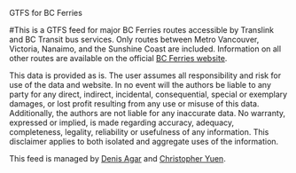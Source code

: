 GTFS for BC Ferries

#This is a GTFS feed for major BC Ferries routes accessible by Translink and BC Transit bus services.  Only routes between Metro Vancouver, Victoria, Nanaimo, and the Sunshine Coast are included.  Information on all other routes are available on the official <a href="https://www.bcferries.com/">BC Ferries website</a>.

This data is provided as is. The user assumes all responsibility and risk for use of the data and website. In no event will the authors be liable to any party for any direct, indirect, incidental, consequential, special or exemplary damages, or lost profit resulting from any use or misuse of this data. Additionally, the authors are not liable for any inaccurate data. No warranty, expressed or implied, is made regarding accuracy, adequacy, completeness, legality, reliability or usefulness of any information. This disclaimer applies to both isolated and aggregate uses of the information.

This feed is managed by <a href="https://www.linkedin.com/in/denisagar/">Denis Agar</a> and <a href="https://www.linkedin.com/in/christopheryuen">Christopher Yuen</a>.
